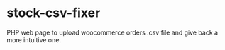 # stock-csv-fixer
PHP web page to upload woocommerce orders .csv file and give back a more intuitive one.
